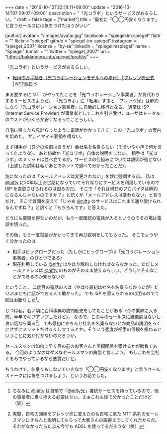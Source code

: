+++
date = "2016-10-13T23:18:11+09:00"
update = "2016-10-14T07:09:07+09:00"
description = "「光コラボ」というサービスがあるらしい。"
draft = false
tags = ["market"]
title = "最初に「◯◯円安くなります」と言うセールスには気をつけたほうがいい"

[author]
  avatar = "/images/avatar.jpg"
  facebook = "spiegel.im.spiegel"
  flattr = ""
  flickr = "spiegel"
  github = "spiegel-im-spiegel"
  instagram = "spiegel_2007"
  license = "by-sa"
  linkedin = "spiegelimspiegel"
  name = "Spiegel"
  tumblr = ""
  twitter = "spiegel_2007"
  url = "https://baldanders.info/spiegel/profile/"
+++

「光コラボ」というサービスがあるらしい。

- [転用のお手続き（光コラボレーションモデルへの移行）│フレッツ光公式│NTT西日本](http://flets-w.com/collabo/)

まぁ要するに NTT がやってたことを「光コラボレーション事業者」が肩代わりするサービスのようだ。
「光コラボ」に「転用」すると「フレッツ光」は解約になり「光コラボレーション事業者」に自動的に移行となる。
通常は ISP (Internet Service Provider) が事業者としてこれを引き受け，ユーザはトータルのコストがいくらか安くなるってことらしい。

自宅に帰ったら見計らったように電話がかかってきて，この「光コラボ」の案内を始めた。
が，イマイチ要領を得ない。

まず相手が（自分の名前は言うが）会社名を名乗らない（そういや小声で何か言ってたような）。
あと何故か「光コラボ」自体の説明をしない。
相手は「光コラボ」のメリットは並べ立てるが，サービスの仕組みについては説明が殆どない（上述した説明は私があとでネットで調べて分かったことだ）。

気になったのは「メールアドレスは変更されない」を妙に強調する点。
私は [@nifty] に20年以上お世話になっていてそれなりにサービスを利用しているので ISP を変更させられるのは困るのだ。
そこで「それは現在のプロバイダは解約になるんじゃないのですか？」と訊くが「メールアドレスは変わらない」と言うだけ。
そこで質問を変えて「じゃあ [@nifty] のサービスはこれまで通り受けられるんですね？」と訊くと「もちろんです」と答えた。

どうにも要領を得ないのだが，もう一度確認の電話が入るというのでその場は電話を切った。

その後，もう一度電話がかかってきて再び説明をしてもらった。
そこでようやく分かったのは

- 相手はビッグローブだった（たしかにビッグローブは「光コラボレーション事業者」のひとつである）
- 現在利用している [@nifty](http://www.nifty.com/) はやはり解約しなければならなかった。ただしメールアドレスは [@nifty](http://www.nifty.com/) のものがそのまま使えるらしい。どうしてそんなことができるのか知らないが

ということ。
二度目の電話の人は（やはり最初は社名を名乗らなかったが）だいぶまともに話ができる人で助かった。
でも ISP を替えられるのは困るので今回はお断りした[^nifty]。

[^nifty]: ちなみに [@nifty] は自前で「[@nifty光](http://setsuzoku.nifty.com/niftyhikari/)」接続サービスを持っているので，他の事業者に乗り換える必要はない。まぁこれも後で分かったことだけど（笑）

じつは私，若い頃に百科事典の訪問販売をしてたことがある（今の業界に入る前。半年でギブアップしたけど）。
なので，この手のセールスに嫌悪感はないし良い話なら乗る[^a]。
でも最初にきちんと社名を名乗らないとか商品の説明をろくにせずにメリットだけまくし立てるとか，そういう態度が相手の信頼を損ねるということに気が付かないのだろうか。

[^a]: 実際，自宅の回線をフレッツ光に変えたのも自宅に来た NTT 系列のセールスマンにきちんと説明してもらって大家さんの説得までしてくれたからだ。それがなかったらたぶん今でも ADSL を使ってるだろうな（笑）

セールスマンは如何に早く目の前のお客さんと信頼関係を築けるかが勝負である。
今回のようなのはダメなセールスマンの典型と言えよう。
もしこれを会社ぐるみでやっているなら悪質だけど。

ちうわけで，名乗りもしないでいきなり「◯◯円安くなります」と言うセールストークには気をつけましょう，というお話でした。

[@nifty]: http://www.nifty.com/
